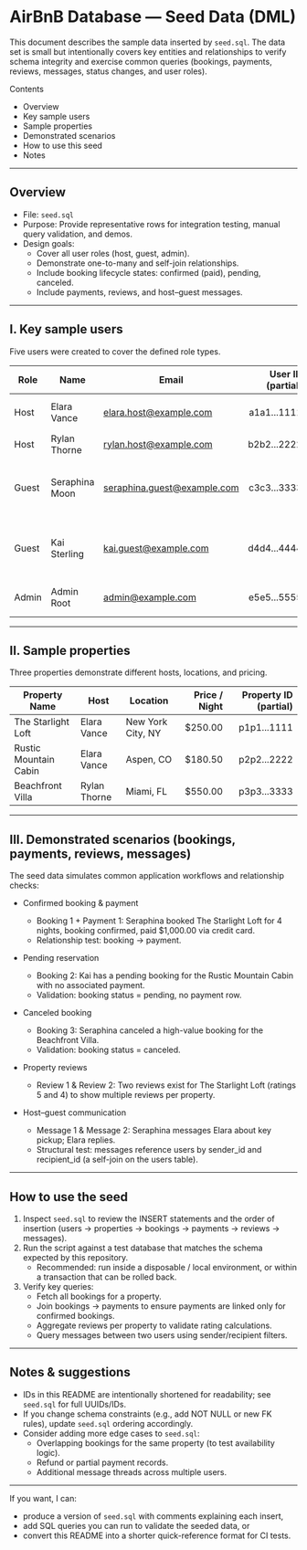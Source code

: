 # AirBnB Database — Seed Data (DML)

This document describes the sample data inserted by `seed.sql`. The data set is small but intentionally covers key entities and relationships to verify schema integrity and exercise common queries (bookings, payments, reviews, messages, status changes, and user roles).

Contents
- Overview
- Key sample users
- Sample properties
- Demonstrated scenarios
- How to use this seed
- Notes

---

## Overview

- File: `seed.sql`
- Purpose: Provide representative rows for integration testing, manual query validation, and demos.
- Design goals:
  - Cover all user roles (host, guest, admin).
  - Demonstrate one-to-many and self-join relationships.
  - Include booking lifecycle states: confirmed (paid), pending, canceled.
  - Include payments, reviews, and host–guest messages.

---

## I. Key sample users

Five users were created to cover the defined role types.

| Role  | Name          | Email                    | User ID (partial) | Purpose / Notes |
|-------|---------------|--------------------------|-------------------:|-----------------|
| Host  | Elara Vance   | elara.host@example.com   | a1a1...1111        | Owns Property 1 & 2 |
| Host  | Rylan Thorne  | rylan.host@example.com   | b2b2...2222        | Owns Property 3 |
| Guest | Seraphina Moon| seraphina.guest@example.com | c3c3...3333     | Primary guest (confirmed & canceled bookings, review) |
| Guest | Kai Sterling  | kai.guest@example.com    | d4d4...4444        | Secondary guest (pending booking, review) |
| Admin | Admin Root    | admin@example.com        | e5e5...5555        | Administrative access simulation |

---

## II. Sample properties

Three properties demonstrate different hosts, locations, and pricing.

| Property Name         | Host         | Location          | Price / Night | Property ID (partial) |
|-----------------------|--------------|-------------------|--------------:|-----------------------:|
| The Starlight Loft    | Elara Vance  | New York City, NY | $250.00       | p1p1...1111            |
| Rustic Mountain Cabin | Elara Vance  | Aspen, CO         | $180.50       | p2p2...2222            |
| Beachfront Villa      | Rylan Thorne | Miami, FL         | $550.00       | p3p3...3333            |

---

## III. Demonstrated scenarios (bookings, payments, reviews, messages)

The seed data simulates common application workflows and relationship checks:

- Confirmed booking & payment
  - Booking 1 + Payment 1: Seraphina booked The Starlight Loft for 4 nights, booking confirmed, paid $1,000.00 via credit card.
  - Relationship test: booking → payment.

- Pending reservation
  - Booking 2: Kai has a pending booking for the Rustic Mountain Cabin with no associated payment.
  - Validation: booking status = pending, no payment row.

- Canceled booking
  - Booking 3: Seraphina canceled a high-value booking for the Beachfront Villa.
  - Validation: booking status = canceled.

- Property reviews
  - Review 1 & Review 2: Two reviews exist for The Starlight Loft (ratings 5 and 4) to show multiple reviews per property.

- Host–guest communication
  - Message 1 & Message 2: Seraphina messages Elara about key pickup; Elara replies.
  - Structural test: messages reference users by sender_id and recipient_id (a self-join on the users table).

---

## How to use the seed

1. Inspect `seed.sql` to review the INSERT statements and the order of insertion (users → properties → bookings → payments → reviews → messages).
2. Run the script against a test database that matches the schema expected by this repository.
   - Recommended: run inside a disposable / local environment, or within a transaction that can be rolled back.
3. Verify key queries:
   - Fetch all bookings for a property.
   - Join bookings → payments to ensure payments are linked only for confirmed bookings.
   - Aggregate reviews per property to validate rating calculations.
   - Query messages between two users using sender/recipient filters.

---

## Notes & suggestions

- IDs in this README are intentionally shortened for readability; see `seed.sql` for full UUIDs/IDs.
- If you change schema constraints (e.g., add NOT NULL or new FK rules), update `seed.sql` ordering accordingly.
- Consider adding more edge cases to `seed.sql`:
  - Overlapping bookings for the same property (to test availability logic).
  - Refund or partial payment records.
  - Additional message threads across multiple users.

---

If you want, I can:
- produce a version of `seed.sql` with comments explaining each insert,
- add SQL queries you can run to validate the seeded data, or
- convert this README into a shorter quick-reference format for CI tests.
